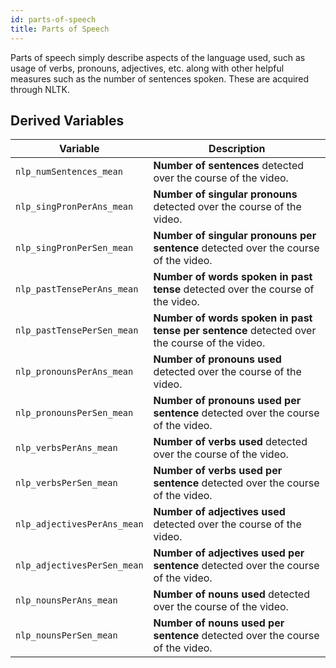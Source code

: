 ```yaml
---
id: parts-of-speech
title: Parts of Speech
---
```


Parts of speech simply describe aspects of the language used, such as usage of verbs, pronouns, adjectives, etc. along with other helpful measures such as the number of sentences spoken. These are acquired through NLTK.

## Derived Variables

| Variable      | Description |
| ----------- | ----------- |
| `nlp_numSentences_mean`      | **Number of sentences** detected over the course of the video.   |
| `nlp_singPronPerAns_mean`      | **Number of singular pronouns** detected over the course of the video.   |
| `nlp_singPronPerSen_mean`      | **Number of singular pronouns per sentence** detected over the course of the video.   |
| `nlp_pastTensePerAns_mean`      | **Number of words spoken in past tense** detected over the course of the video.   |
| `nlp_pastTensePerSen_mean`      | **Number of words spoken in past tense per sentence** detected over the course of the video.  |
| `nlp_pronounsPerAns_mean`      | **Number of pronouns used** detected over the course of the video.  |
| `nlp_pronounsPerSen_mean`      | **Number of pronouns used per sentence** detected over the course of the video.  |
| `nlp_verbsPerAns_mean`      | **Number of verbs used** detected over the course of the video.   |
| `nlp_verbsPerSen_mean`      | **Number of verbs used per sentence** detected over the course of the video.   |
| `nlp_adjectivesPerAns_mean`      |    **Number of adjectives used** detected over the course of the video.   |
| `nlp_adjectivesPerSen_mean`      |    **Number of adjectives used per sentence** detected over the course of the video.   |
| `nlp_nounsPerAns_mean`      | **Number of nouns used** detected over the course of the video.   |
| `nlp_nounsPerSen_mean`      | **Number of nouns used per sentence** detected over the course of the video.  |
